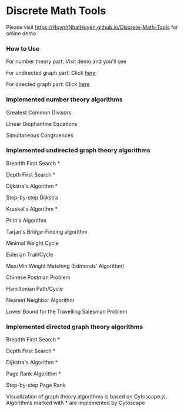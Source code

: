 # Discrete Math Tools

Please visit https://HuynhNhatHuyen.github.io/Discrete-Math-Tools for online demo

### How to Use

For number theory part: Visit demo and you'll see

For undirected graph part: Click [here](https://HuynhNhatHuyen.github.io/Discrete-Math-Tools/Graphs/undirected-graph-help.html)

For directed graph part: Click [here](https://HuynhNhatHuyen.github.io/Discrete-Math-Tools/Graphs/directed-graph-help.html)

### Implemented number theory algorithms

Greatest Common Divisors

Linear Diophantine Equations

Simultaneous Congruences

### Implemented undirected graph theory algorithms

Breadth First Search \*

Depth First Search \*

Dijkstra's Algorithm \*

Step-by-step Dijkstra

Kruskal's Algorithm \*

Prim's Algorithm

Tarjan's Bridge-Finding algorithm

Minimal Weight Cycle

Eulerian Trail/Cycle

Max/Min Weight Matching (Edmonds' Algorithm)

Chinese Postman Problem

Hamiltonian Path/Cycle

Nearest Neighbor Algorithm

Lower Bound for the Travelling Salesman Problem

### Implemented directed graph theory algorithms

Breadth First Search \*

Depth First Search \*

Dijkstra's Algorithm \*

Page Rank Algorithm \*

Step-by-step Page Rank

Visualization of graph theory algorithms is based on Cytoscape.js. Algorithms marked with \* are implemented by Cytoscape
